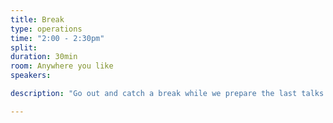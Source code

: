 ```yaml
---
title: Break
type: operations
time: "2:00 - 2:30pm"
split:
duration: 30min
room: Anywhere you like
speakers:

description: "Go out and catch a break while we prepare the last talks."

---
```

